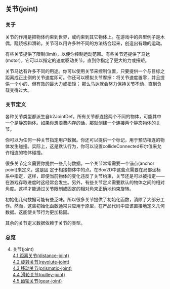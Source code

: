 ## 关节(joint)
###  关于
关节的作用是把物体约束到世界，或约束到其它物体上。在游戏中的典型例子是木偶，跷跷板和滑轮。关节可以用许多种不同的方法结合起来，创造出有趣的运动。

有些关节提供了限制(limit)，以便你控制运动范围。有些关节还提供了马达(motor)，它可以以指定的速度驱动关节，直到你指定了更大的力或扭矩。

关节马达有许多不同的用途。你可以使用关节来控制位置，只要提供一个与目标之距离成正比例的关节速度即可。你还可以模拟关节摩擦：将关节速度置零，并且提供一个小的、但有效的最大力或扭矩； 那么马达就会努力保持关节不动，直到负载变得过大。

### 关节定义
各种关节类型都派生自b2JointDef。所有关节都连接两个不同的物体，可能其中一个是静态物体。如果你想浪费内存的话，那就创建一个连接两个静态物体的关节。

你可以为任何一种关节指定用户数据。你还可以提供一个标记，用于预防相连的物体发生碰撞。实际上，这是默认行为，你可以设置collideConnected布尔值来允许相连的物体碰撞。

很多关节定义需要你提供一些几何数据。一个关节常常需要一个锚点(anchor point)来定义，这是固 定于相接物体中的点。在Box2D中这些点需要在局部坐标系中指定，这样，即便当前物体的变化违反了关节约束，关节还是可以被指定——在游戏存取进度时这经常会发生。另外，有些关节定义需要默认的物体之间的相对角度。这样才能通过关节限制或固定的相对角来正确地约束旋转。

初始化几何数据可能有些乏味。所以很多关节提供了初始化函数，消除了大部分工作。然而，这些初始化函数通常只应用于原型，在产品代码中应该直接地定义几何数据。这能使关节行为更加稳固。

其余的关节定义数据依赖于关节的类型。

### 总览
4. 关节(joint)  
  [4.1 距离关节(distance-joint)](https://github.com/godbasin/box2djs-tutorial/tree/master/4-joint/4-1-distance-joint.md)  
  [4.2 旋转关节(revolute-joint)](https://github.com/godbasin/box2djs-tutorial/tree/master/4-joint/4-2-revolute-joint.md)  
  [4.3 移动关节(prismatic-joint)](https://github.com/godbasin/box2djs-tutorial/tree/master/4-joint/4-3-prismatic-joint.md)  
  [4.4 滑轮关节(pulley-joint)](https://github.com/godbasin/box2djs-tutorial/tree/master/4-joint/4-4-pulley-joint.md)  
  [4.5 齿轮关节(gear-joint)](https://github.com/godbasin/box2djs-tutorial/tree/master/4-joint/4-5-gear-joint.md)  

